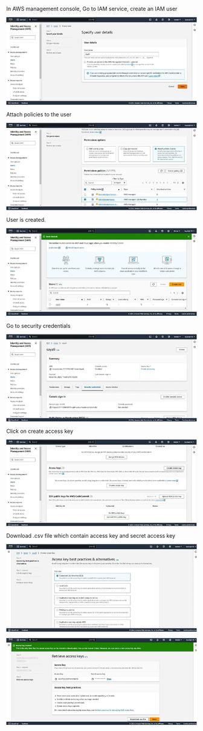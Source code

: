 In AWS management console, Go to IAM service, create an IAM user

![](https://github.com/smitwaman/aws-docker-ecr-ecs/blob/main/images/Step-2/17114259678936307352991962168234.jpg)

Attach policies to the user

![](https://github.com/smitwaman/aws-docker-ecr-ecs/blob/main/images/Step-2/1711425974112192196372175012904.jpg)

User is created.

![](https://github.com/smitwaman/aws-docker-ecr-ecs/blob/main/images/Step-2/17114259816293047236243826892707.jpg)

Go to security credentials

![](https://github.com/smitwaman/aws-docker-ecr-ecs/blob/main/images/Step-2/17114259896336119748673916186174.jpg)

Click on create access key

![](https://github.com/smitwaman/aws-docker-ecr-ecs/blob/main/images/Step-2/17114259968835904403417671143004.jpg)

Download .csv file which contain access key and secret access key

![](https://github.com/smitwaman/aws-docker-ecr-ecs/blob/main/images/Step-2/17114260224329076504824490462517.jpg)

![](https://github.com/smitwaman/aws-docker-ecr-ecs/blob/main/images/Step-2/17114260360724108720800930203411.jpg)